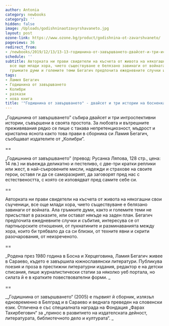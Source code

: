 ```yaml
---
author: Antonia
category: newbooks
category2: ''
hidden: false
image: /Uploads/godishninaotzavyrshavaneto.jpg
layout: post
ozone-link: https://www.ozone.bg/product/godishnina-ot-zavarshvaneto/
pageviews: 36
redirect_from:
- /newbooks/2019/12/13/13-13-годишнина-от-завършването-двайсет-и-три-истории-на-босненаката-ламия-бегагич
schedule: ''
subtitle: Авторката ни прави свидетели на късчета от живота на някогашни свои съученици,
  все още млади хора, чието съществуване е белязано завинаги от войната. Ала пред
  гръмките думи и големите теми Бегагич предпочита ежедневните случки и събития
tags:
- Ламия Бегагич
- Годишнина от завършването
- Колибри
- разкази
- нова книга
title: '"Годишнина от завършването" - двайсет и три истории на босненката Ламия Бегагич'
---
```


„Годишнина от завършването” събира двайсет и три интроспективни истории, съвършени в своята простота. За любовта и вътрешните преживявания рядко се пише с такава непретенциозност, мъдрост и кристална яснота както това прави в сборника си Ламия Бегагич, съобщават издателите от „Колибри”.

\==

„Годишнина от завършването” (превод: Русанка Ляпова, 128 стр., цена: 14 лв.) ни въвежда деликатно и пестеливо, с две-три кратки реплики или жест, в най-съкровените мисли, надежди и страхове на своите герои, оставя ги да се саморазкрият, да заговорят пред нас с естествеността, с която се изповядват пред самите себе си. 

\==

Авторката ни прави свидетели на късчета от живота на някогашни свои съученици, все още млади хора, чието съществуване е белязано завинаги от войната. Ала гръмките думи, както и големите теми не присъстват в разказите, или остават някъде на заден план. Бегагич предпочита ежедневните случки и събития, интересува се от партньорските отношения, от пукнатините и разминаванията между хора, които би трябвало да са си близки, от техните явни и скрити разочарования, от неизреченото.

\==

_Родена през 1980 година в Босна и Херцеговина, Ламия Бегагич живее в Сараево, където е завършила южнославянски литератури. Публикува поезия и проза в престижни литературни издания, редактор е на детски списания, пише журналистически статии за няколко уеб портала, но силата й е в кратките повествователни форми. _

\==

_„Годишнина от завършването“ (2005) е първият й сборник, излязъл едновременно в Белград и в Сараево и веднага преведен на словенски език. Отличена е със специалната награда на Фондация „Фарах Тахирбегович“ за „принос в развитието на издателската дейност, литературата, библиотечното дело и културата“. _